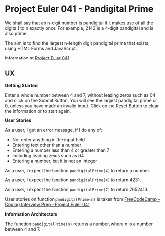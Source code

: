 # Project Euler 041 - Pandigital Prime

We shall say that an n-digit number is pandigital if it makes use of all the digits 1 to n exactly once.  For example, 2143 is a 4-digit pandigital and is also prime.

The aim is to find the largest n-length digit pandigital prime that exists, using HTML Forms and JavaScript.

Information at [Project Euler 041](https://projecteuler.net/problem=41)

## UX

**Getting Started**

Enter a whole number between 4 and 7, without leading zeros such as 04 and click on the Submit Button.  You will see the largest pandigital prime or 0, unless you have made an invalid input.  Click on the Reset Button to clear the information or to start again.

**User Stories**

As a user, I get an error message, if I do any of:

- Not enter anything in the input field
- Entering text other than a number
- Entering a number less than 4 or greater than 7
- Including leading zeros such as 04
- Entering a number, but it is not an integer

As a user, I expect the function `pandigitalPrime(4)` to return a number.

As a user, I expect the function `pandigitalPrime(4)` to return 4231.

As a user, I expect the function `pandigitalPrime(7)` to return 7652413.

User stories on function `pandigitalPrime(n)` is taken from [FreeCodeCamp - Coding Interview Prep - Project Euler 041](https://www.freecodecamp.org/learn/coding-interview-prep/project-euler/problem-41-pandigital-prime)

**Information Architecture**

The function `pandigitalPrime(n)` returns a number, where n is a number between 4 and 7.



